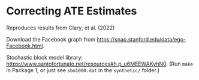 # Correcting ATE Estimates
Reproduces results from Clary, et al. (2022)

Download the Facebook graph from https://snap.stanford.edu/data/ego-Facebook.html. 

Stochastic block model library: https://www.santofortunato.net/resources#h.p_u6MEEWAKyhN0. (Run `make` in Package 1, or just see `sbm1000.dat` in the `synthetic/` folder.) 